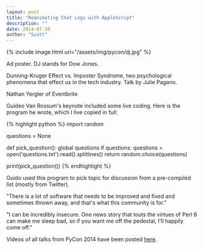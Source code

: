 ```yaml
---
layout: post
title: "Reanimating Chat Logs with AppleScript"
description: ""
date: 2014-07-30
author: "Scott"
---
```


{% include image.html url="/assets/img/pycon/dj.jpg" %}

Ad poster. DJ stands for Dow Jones.
<!--more-->


Dunning-Kruger Effect vs. Imposter Syndrome, two psychological phenomena that effect us in the tech industry. Talk by Julie Pagano.

Nathan Yergler of Eventbrite

Guideo Van Rossum's keynote included some live coding. Here is the program he wrote, which I live copied in full:

{% highlight python %}
import random

questions = None

def pick_question():
    global questions
    if questions:
        questions = open('questions.txt').read().splitlines()
    return random.choice(questions)

print(pick_question())
{% endhighlight %}

Guido used this program to pick topic for discussion from a pre-compiled list (mostly from Twitter).

"There is a lot of software that needs to be improved and fixed and sometimes thrown away, and that's what this community is for."

"I can be incredibly insecure. One news story that touts the virtues of Perl 6 can make me sleep bad, so if you want me off the pedestal, I'll happily come off."

Videos of all talks from PyCon 2014 have been posted [here](http://pyvideo.org/category/50/pycon-us-2014). 
